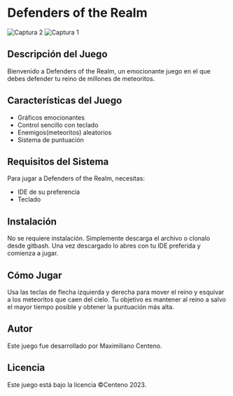 # Defenders of the Realm

![Captura 2](https://i.imgur.com/ifoinrD.png)
![Captura 1](https://i.imgur.com/apIDF3b.png)

## Descripción del Juego

Bienvenido a Defenders of the Realm, un emocionante juego en el que debes defender tu reino de millones de meteoritos.

## Características del Juego

- Gráficos emocionantes
- Control sencillo con teclado
- Enemigos(meteoritos) aleatorios
- Sistema de puntuación

## Requisitos del Sistema

Para jugar a Defenders of the Realm, necesitas:

- IDE de su preferencia
- Teclado

## Instalación

No se requiere instalación. Simplemente descarga el archivo o clonalo desde gitbash. Una vez descargado lo abres con tu IDE preferida y comienza a jugar.

## Cómo Jugar

Usa las teclas de flecha izquierda y derecha para mover el reino y esquivar a los meteoritos que caen del cielo. Tu objetivo es mantener al reino a salvo el mayor tiempo posible y obtener la puntuación más alta.

## Autor

Este juego fue desarrollado por Maximiliano Centeno.

## Licencia

Este juego está bajo la licencia ©Centeno 2023.


